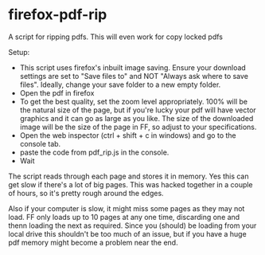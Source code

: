 # firefox-pdf-rip

A script for ripping pdfs. This will even work for copy locked pdfs

Setup:

- This script uses firefox's inbuilt image saving. Ensure your download settings are set to "Save files to" and NOT "Always ask where to save files". Ideally, change your save folder to a new empty folder.
- Open the pdf in firefox
- To get the best quality, set the zoom level appropriately. 100% will be the natural size of the page, but if you're lucky your pdf will have vector graphics and it can go as large as you like. The size of the downloaded image will be the size of the page in FF, so adjust to your specifications.
- Open the web inspector (ctrl + shift + c in windows) and go to the console tab.
- paste the code from pdf_rip.js in the console.
- Wait

The script reads through each page and stores it in memory. Yes this can get slow if there's a lot of big pages. This was hacked together in a couple of hours, so it's pretty rough around the edges. 

Also if your computer is slow, it might miss some pages as they may not load. FF only loads up to 10 pages at any one time, discarding one and thenn loading the next as required. Since you (should) be loading from your local drive this shouldn't be too much of an issue, but if you have a huge pdf memory might become a problem near the end. 
